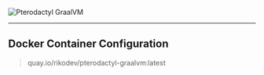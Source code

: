 ![Pterodactyl GraalVM](https://i.imgur.com/h2qEqfn.png)

___
## Docker Container Configuration

> quay.io/rikodev/pterodactyl-graalvm:latest
